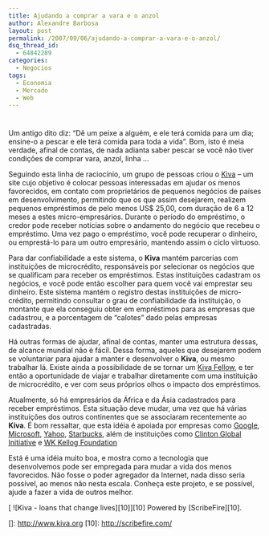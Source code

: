 ```yaml
---
title: Ajudando a comprar a vara e o anzol
author: Alexandre Barbosa
layout: post
permalink: /2007/09/06/ajudando-a-comprar-a-vara-e-o-anzol/
dsq_thread_id:
  - 64842289
categories:
  - Negocios
tags:
  - Economia
  - Mercado
  - Web
---
```

# 

Um antigo dito diz: “Dê um peixe a alguém, e ele terá comida para um dia; ensine-o a pescar e ele terá comida para toda a vida”. Bom, isto é meia verdade, afinal de contas, de nada adianta saber pescar se você não tiver condições de comprar vara, anzol, linha …

Seguindo esta linha de raciocínio, um grupo de pessoas criou o [Kiva][1] – um site cujo objetivo é colocar pessoas interessadas em ajudar os menos favorecidos, em contato com proprietários de pequenos negócios de países em desenvolvimento, permitindo que os que assim desejarem, realizem pequenos empréstimos de pelo menos US$ 25,00, com duração de 6 a 12 meses a estes micro-empresários. Durante o período do empréstimo, o credor pode receber notícias sobre o andamento do negócio que recebeu o empréstimo. Uma vez pago o empréstimo, você pode recuperar o dinheiro, ou emprestá-lo para um outro empresário, mantendo assim o ciclo virtuoso.

 [1]: http://www.kiva.org

Para dar confiabilidade a este sistema, o **Kiva** mantém parcerias com instituições de microcrédito, responsáveis por selecionar os negócios que se qualificam para receber os empréstimos. Estas instituições cadastram os negócios, e você pode então escolher para quem você vai emprestar seu dinheiro. Este sistema mantém o registro destas instituições de micro-crédito, permitindo consultar o grau de confiabilidade da instituição, o montante que ela conseguiu obter em empréstimos para as empresas que cadastrou, e a porcentagem de “calotes” dado pelas empresas cadastradas.

Há outras formas de ajudar, afinal de contas, manter uma estrutura dessas, de alcance mundial não é fácil. Dessa forma, aqueles que desejarem podem se voluntariar para ajudar a manter e desenvolver o **Kiva**, ou mesmo trabalhar lá. Existe ainda a possibilidade de se tornar um [Kiva Fellow][2], e ter então a oportunidade de viajar e trabalhar diretamente com uma instituição de microcrédito, e ver com seus próprios olhos o impacto dos empréstimos.

 [2]: http://www.kiva.org/about/aboutfellowsprogram/

Atualmente, só há empresários da África e da Ásia cadastrados para receber empréstimos. Esta situação deve mudar, uma vez que há várias instituições dos outros continentes que se associaram recentemente ao **Kiva**. É bom ressaltar, que esta idéia é apoiada por empresas como [Google][3], [Microsoft][4], [Yahoo][5], [Starbucks][6], além de instituições como [Clinton Global Initiative][7] e [WK Kellog Foundation][8]

 [3]: http://www.google.org
 [4]: http://www.microsoft.com/about/default.mspx
 [5]: http://yahoo.com/
 [6]: http://www.starbucks.com/aboutus/csr.asp
 [7]: http://www.clintonglobalinitiative.org/
 [8]: http://www.wkkf.org

Está é uma idéia muito boa, e mostra como a tecnologia que desenvolvemos pode ser empregada para mudar a vida dos menos favorecidos. Não fosse o poder agregador da Internet, nada disso seria possível, ao menos não nesta escala. Conheça este projeto, e se possível, ajude a fazer a vida de outros melhor.

[ ![Kiva - loans that change lives][10]][10] 
Powered by [ScribeFire][10].

 []: http://www.kiva.org
 [10]: http://scribefire.com/